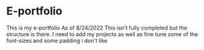 # E-portfolio
This is my e-portfolio
As of 8/24/2022 This isn't fully completed but the structure is there. I need to add my projects as well as fine tune some of the font-sizes and
some padding i don't like
